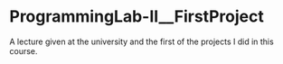 # ProgrammingLab-II__FirstProject
A lecture given at the university and the first of the projects I did in this course.
